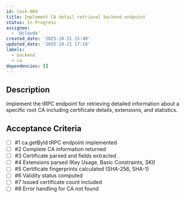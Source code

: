 ```yaml
---
id: task-009
title: Implement CA detail retrieval backend endpoint
status: In Progress
assignee:
  - '@claude'
created_date: '2025-10-21 15:49'
updated_date: '2025-10-21 17:18'
labels:
  - backend
  - ca
dependencies: []
---
```


## Description

<!-- SECTION:DESCRIPTION:BEGIN -->
Implement the tRPC endpoint for retrieving detailed information about a specific root CA including certificate details, extensions, and statistics.
<!-- SECTION:DESCRIPTION:END -->

## Acceptance Criteria
<!-- AC:BEGIN -->
- [ ] #1 ca.getById tRPC endpoint implemented
- [ ] #2 Complete CA information returned
- [ ] #3 Certificate parsed and fields extracted
- [ ] #4 Extensions parsed (Key Usage, Basic Constraints, SKI)
- [ ] #5 Certificate fingerprints calculated (SHA-256, SHA-1)
- [ ] #6 Validity status computed
- [ ] #7 Issued certificate count included
- [ ] #8 Error handling for CA not found
<!-- AC:END -->
